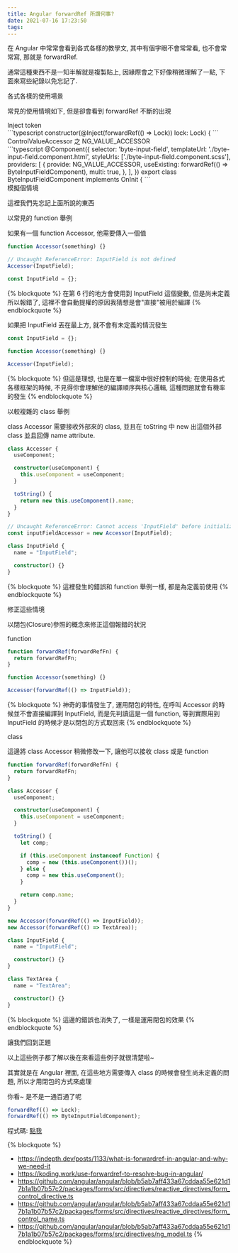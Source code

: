 ```yaml
---
title: Angular forwardRef 所謂何事?
date: 2021-07-16 17:23:50
tags:
---
```


在 Angular 中常常會看到各式各樣的教學文, 其中有個字眼不會常常看, 也不會常常寫, 那就是 forwardRef.

<!-- more -->

通常這種東西不是一知半解就是複製貼上, 因緣際會之下好像稍微理解了一點, 下面來寫些紀錄以免忘記了.

<div class="sk-h1">各式各樣的使用場景</div>

常見的使用情境如下, 但是卻會看到 forwardRef 不斷的出現

<div class="sk-h4">Inject token</div>
```typescript
constructor(@Inject(forwardRef(() => Lock)) lock: Lock) {
```

<div class="sk-h4">ControlValueAccessor 之 NG_VALUE_ACCESSOR</div>
```typescript
@Component({
    selector: 'byte-input-field',
    templateUrl: './byte-input-field.component.html',
    styleUrls: ['./byte-input-field.component.scss'],
    providers: [
        {
            provide: NG_VALUE_ACCESSOR,
            useExisting: forwardRef(() => ByteInputFieldComponent),
            multi: true,
        },
    ],
})
export class ByteInputFieldComponent implements OnInit {
```

<div class="sk-h1">模擬個情境</div>

這裡我們先忘記上面所說的東西

<div class="sk-h4">以常見的 function 舉例</div>

如果有一個 function Accessor, 他需要傳入一個值

```typescript
function Accessor(something) {}

// Uncaught ReferenceError: InputField is not defined
Accessor(InputField);

const InputField = {};
```

{% blockquote %}
在第 6 行的地方會使用到 InputField 這個變數, 但是尚未定義所以報錯了, 這裡不會自動提權的原因我猜想是會"直接"被用於編譯
{% endblockquote %}

如果把 InputField 丟在最上方, 就不會有未定義的情況發生

```typescript
const InputField = {};

function Accessor(something) {}

Accessor(InputField);
```

{% blockquote %}
但這是理想, 也是在單一檔案中很好控制的時候; 在使用各式各樣框架的時候, 不見得你會理解他的編譯順序與核心邏輯, 這種問題就會有機率的發生
{% endblockquote %}

<div class="sk-h4">以較複雜的 class 舉例</div>

class Accessor 需要接收外部來的 class, 並且在 toString 中 new 出這個外部 class 並且回傳 name attribute.

```typescript
class Accessor {
  useComponent;

  constructor(useComponent) {
    this.useComponent = useComponent;
  }

  toString() {
    return new this.useComponent().name;
  }
}

// Uncaught ReferenceError: Cannot access 'InputField' before initialization
const inputFieldAccessor = new Accessor(InputField);

class InputField {
  name = "InputField";

  constructor() {}
}
```

{% blockquote %}
這裡發生的錯誤和 function 舉例一樣, 都是為定義前使用
{% endblockquote %}

<div class="sk-h1">修正這些情境</div>

以閉包(Closure)參照的概念來修正這個報錯的狀況

<div class="sk-h4">function</div>

```typescript
function forwardRef(forwardRefFn) {
  return forwardRefFn;
}

function Accessor(something) {}

Accessor(forwardRef(() => InputField));
```

{% blockquote %}
神奇的事情發生了, 運用閉包的特性, 在呼叫 Accessor 的時候並不會直接編譯到 InputField, 而是先判讀這是一個 function, 等到實際用到 InputField 的時候才是以閉包的方式取回來
{% endblockquote %}

<div class="sk-h4">class</div>

這邊將 class Accessor 稍微修改一下, 讓他可以接收 class 或是 function

```typescript
function forwardRef(forwardRefFn) {
  return forwardRefFn;
}

class Accessor {
  useComponent;

  constructor(useComponent) {
    this.useComponent = useComponent;
  }

  toString() {
    let comp;

    if (this.useComponent instanceof Function) {
      comp = new (this.useComponent())();
    } else {
      comp = new this.useComponent();
    }

    return comp.name;
  }
}

new Accessor(forwardRef(() => InputField));
new Accessor(forwardRef(() => TextArea));

class InputField {
  name = "InputField";

  constructor() {}
}

class TextArea {
  name = "TextArea";

  constructor() {}
}
```

{% blockquote %}
這邊的錯誤也消失了, 一樣是運用閉包的效果
{% endblockquote %}

<div class="sk-h1">讓我們回到正題</div>

以上這些例子都了解以後在來看這些例子就很清楚啦~

其實就是在 Angular 裡面, 在這些地方需要傳入 class 的時候會發生尚未定義的問題, 所以才用閉包的方式來處理

你看~ 是不是一通百通了呢

```typescript
forwardRef(() => Lock);
forwardRef(() => ByteInputFieldComponent);
```

程式碼: <a href="https://codepen.io/flymaple/pen/dyvKGLN" target="_blank">點我</a>

{% blockquote %}

- https://indepth.dev/posts/1133/what-is-forwardref-in-angular-and-why-we-need-it
- https://koding.work/use-forwardref-to-resolve-bug-in-angular/
- https://github.com/angular/angular/blob/b5ab7aff433a67cddaa55e621d17b1a1b07b57c2/packages/forms/src/directives/reactive_directives/form_control_directive.ts
- https://github.com/angular/angular/blob/b5ab7aff433a67cddaa55e621d17b1a1b07b57c2/packages/forms/src/directives/reactive_directives/form_control_name.ts
- https://github.com/angular/angular/blob/b5ab7aff433a67cddaa55e621d17b1a1b07b57c2/packages/forms/src/directives/ng_model.ts
  {% endblockquote %}
